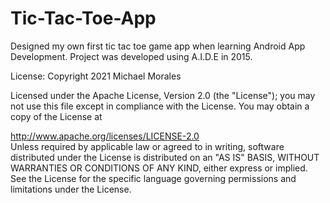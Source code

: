 # Tic-Tac-Toe-App
Designed my own first tic tac toe game app when learning Android App Development. Project was developed using A.I.D.E in 2015.

License:
Copyright 2021 Michael Morales

Licensed under the Apache License, Version 2.0 (the "License"); you may not use this file except in compliance with the License. You may obtain a copy of the License at

http://www.apache.org/licenses/LICENSE-2.0 \
Unless required by applicable law or agreed to in writing, software distributed under the License is distributed on an "AS IS" BASIS, WITHOUT WARRANTIES OR CONDITIONS OF ANY KIND, either express or implied. See the License for the specific language governing permissions and limitations under the License.
